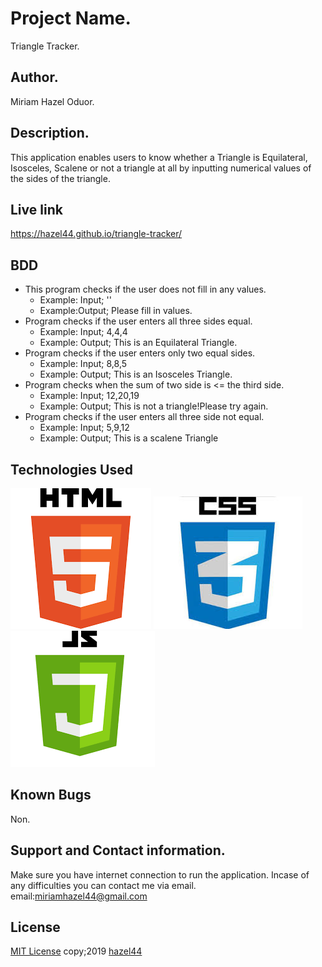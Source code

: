 # Project Name.
Triangle Tracker.
## Author.
Miriam Hazel Oduor.
## Description.
This application enables users to know whether a Triangle is Equilateral, Isosceles, Scalene
or not a triangle at all by inputting numerical values of the sides of the triangle.
## Live link
https://hazel44.github.io/triangle-tracker/
## BDD
* This program checks if the user does not fill in any values.
  * Example: Input; ''
  * Example:Output; Please fill in values.
* Program checks if the user enters all three sides equal.
  * Example: Input; 4,4,4
  * Example: Output; This is an Equilateral Triangle.  
* Program checks if the user enters only two equal sides.
  * Example: Input; 8,8,5  
  * Example: Output;  This is an Isosceles Triangle.
* Program checks when the sum of two side is <= the third side.
  * Example: Input; 12,20,19
  * Example: Output; This is not a triangle!Please try again.
* Program checks if the user enters all three side not equal.
  * Example: Input; 5,9,12
  * Example: Output; This is a scalene Triangle
## Technologies Used
<img src="images/html.jpeg"> <img src="images/css.jpeg"> <img src="images/js.jpeg">
## Known Bugs
Non.
## Support and Contact information.
Make sure you have internet connection to run the application.
Incase of any difficulties you can contact me via email.
email:miriamhazel44@gmail.com
## License
[MIT License](https://choosealicense.com/licenses/mit/#) copy;2019 [hazel44](https://github.com/hazel44/)
